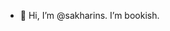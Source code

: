 - 👋 Hi, I’m @sakharins.
I’m bookish.



<!---
sakharins/sakharins is a ✨ special ✨ repository because its `README.md` (this file) appears on your GitHub profile.
You can click the Preview link to take a look at your changes.
--->
